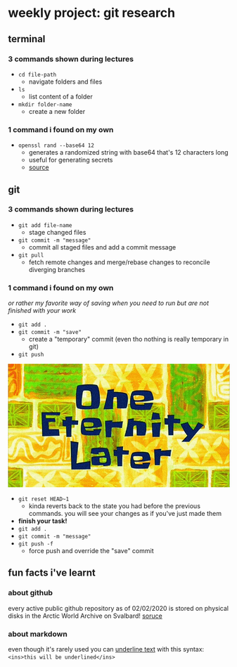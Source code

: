 # weekly project: git research

## terminal
### 3 commands shown during lectures
- `cd file-path`
  - navigate folders and files
- `ls`
  - list content of a folder
- `mkdir folder-name`
  - create a new folder

### 1 command i found on my own
- `openssl rand --base64 12`
  - generates a randomized string with base64 that's 12 characters long
  - useful for generating secrets
  - [source](https://wiki.openssl.org/index.php/Command_Line_Utilities)

## git
### 3 commands shown during lectures
- `git add file-name`
  - stage changed files
- `git commit -m "message"`
  - commit all staged files and add a commit message
- `git pull`
  - fetch remote changes and merge/rebase changes to reconcile diverging branches

### 1 command i found on my own
*or rather my favorite way of saving when you need to run but are not finished with your work*
- `git add .`
- `git commit -m "save"`
  - create a "temporary" commit (even tho nothing is really temporary in git)
- `git push`

![one eternity later](./spongebob.jpg)

- `git reset HEAD~1`
  - kinda reverts back to the state you had before the previous commands. you will see your changes as if you've just made them
- **finish your task!**
- `git add .`
- `git commit -m "message"`
- `git push -f`
  - force push and override the "save" commit

## fun facts i've learnt
### about github
every active public github repository as of 02/02/2020 is stored on physical disks in the Arctic World Archive on Svalbard! [soruce](https://www.tiktok.com/t/ZGeKA5vDT/)

### about markdown
even though it's rarely used you can <ins>underline text</ins> with this syntax: `<ins>this will be underlined</ins>`
